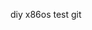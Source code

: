 <!--
 * @Descripttion: 
 * @version: 
 * @@Company: personal
 * @Author: Liang Chen
 * @Date: 2022-09-05 21:10:39
 * @LastEditors: Liang Chen
 * @LastEditTime: 2022-09-05 21:19:12
-->
diy x86os
test git
